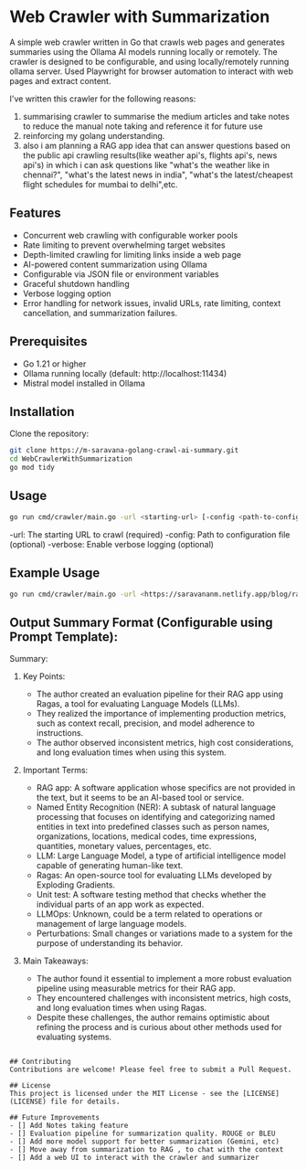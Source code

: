 # Web Crawler with Summarization

A simple web crawler written in Go that crawls web pages and generates summaries using the Ollama AI models running locally or remotely. The crawler is designed to be configurable, and using locally/remotely running ollama server. Used Playwright for browser automation to interact with web pages and extract content.

I've written this crawler for the following reasons:
1. summarising crawler to summarise the medium articles and take notes to reduce the manual note taking and reference it for future use 
2. reinforcing my golang understanding. 
3. also i am planning a RAG app idea that can answer questions based on the public api crawling results(like weather api's, flights api's, news api's) in which i can ask questions like "what's the weather like in chennai?", "what's the latest news in india", "what's the latest/cheapest flight schedules for mumbai to delhi",etc.

## Features

- Concurrent web crawling with configurable worker pools
- Rate limiting to prevent overwhelming target websites
- Depth-limited crawling for limiting links inside a web page
- AI-powered content summarization using Ollama
- Configurable via JSON file or environment variables
- Graceful shutdown handling
- Verbose logging option
- Error handling for network issues, invalid URLs, rate limiting, context cancellation, and summarization failures.


## Prerequisites

- Go 1.21 or higher
- Ollama running locally (default: http://localhost:11434)
- Mistral model installed in Ollama

## Installation

Clone the repository:
```bash
git clone https://m-saravana-golang-crawl-ai-summary.git
cd WebCrawlerWithSummarization
go mod tidy
```

## Usage
```bash
go run cmd/crawler/main.go -url <starting-url> [-config <path-to-config>] [-verbose]
```
-url: The starting URL to crawl (required)
-config: Path to configuration file (optional)
-verbose: Enable verbose logging (optional)

## Example Usage
```bash
go run cmd/crawler/main.go -url <https://saravananm.netlify.app/blog/rag_evaluation/> -config config.json -verbose
```

## Output Summary Format (Configurable using Prompt Template):
Summary:
1. Key Points:
   - The author created an evaluation pipeline for their RAG app using Ragas, a tool for evaluating Language Models (LLMs).
   - They realized the importance of implementing production metrics, such as context recall, precision, and model adherence to instructions.
   - The author observed inconsistent metrics, high cost considerations, and long evaluation times when using this system.

2. Important Terms:
   - RAG app: A software application whose specifics are not provided in the text, but it seems to be an AI-based tool or service.
   - Named Entity Recognition (NER): A subtask of natural language processing that focuses on identifying and categorizing named entities in text into predefined classes such as person names, organizations, locations, medical codes, time expressions, quantities, monetary values, percentages, etc.
   - LLM: Large Language Model, a type of artificial intelligence model capable of generating human-like text.
   - Ragas: An open-source tool for evaluating LLMs developed by Exploding Gradients.
   - Unit test: A software testing method that checks whether the individual parts of an app work as expected.
   - LLMOps: Unknown, could be a term related to operations or management of large language models.
   - Perturbations: Small changes or variations made to a system for the purpose of understanding its behavior.

3. Main Takeaways:
   - The author found it essential to implement a more robust evaluation pipeline using measurable metrics for their RAG app.
   - They encountered challenges with inconsistent metrics, high costs, and long evaluation times when using Ragas.
   - Despite these challenges, the author remains optimistic about refining the process and is curious about other methods used for evaluating systems.
   
```

## Contributing
Contributions are welcome! Please feel free to submit a Pull Request.

## License
This project is licensed under the MIT License - see the [LICENSE](LICENSE) file for details.

## Future Improvements
- [] Add Notes taking feature
- [] Evaluation pipeline for summarization quality. ROUGE or BLEU
- [] Add more model support for better summarization (Gemini, etc)
- [] Move away from summarization to RAG , to chat with the context
- [] Add a web UI to interact with the crawler and summarizer

